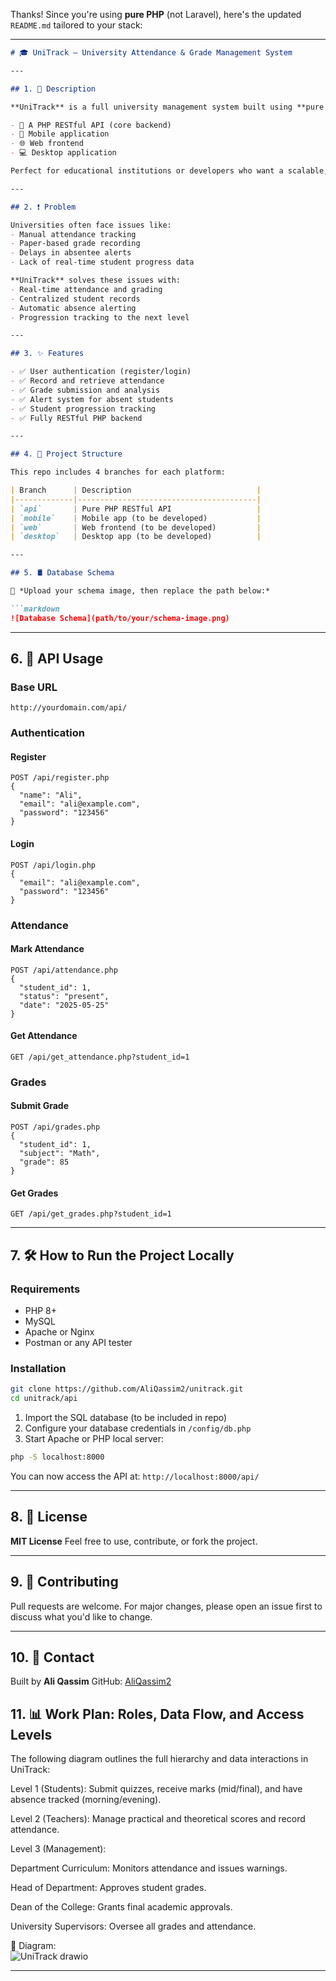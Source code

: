Thanks! Since you're using **pure PHP** (not Laravel), here's the updated `README.md` tailored to your stack:

---

````markdown
# 🎓 UniTrack – University Attendance & Grade Management System

---

## 1. 📘 Description

**UniTrack** is a full university management system built using **pure PHP**. It automates attendance, grade tracking, absence alerts, and academic progression. The system is designed for use across:

- 🧩 A PHP RESTful API (core backend)
- 📱 Mobile application
- 🌐 Web frontend
- 💻 Desktop application

Perfect for educational institutions or developers who want a scalable, open-source solution.

---

## 2. ❗ Problem

Universities often face issues like:
- Manual attendance tracking
- Paper-based grade recording
- Delays in absentee alerts
- Lack of real-time student progress data

**UniTrack** solves these issues with:
- Real-time attendance and grading
- Centralized student records
- Automatic absence alerting
- Progression tracking to the next level

---

## 3. ✨ Features

- ✅ User authentication (register/login)
- ✅ Record and retrieve attendance
- ✅ Grade submission and analysis
- ✅ Alert system for absent students
- ✅ Student progression tracking
- ✅ Fully RESTful PHP backend

---

## 4. 🧱 Project Structure

This repo includes 4 branches for each platform:

| Branch      | Description                            |
|-------------|----------------------------------------|
| `api`       | Pure PHP RESTful API                   |
| `mobile`    | Mobile app (to be developed)           |
| `web`       | Web frontend (to be developed)         |
| `desktop`   | Desktop app (to be developed)          |

---

## 5. 🛢️ Database Schema

📌 *Upload your schema image, then replace the path below:*

```markdown
![Database Schema](path/to/your/schema-image.png)
````

---

## 6. 🔗 API Usage

### Base URL

```
http://yourdomain.com/api/
```

### Authentication

#### Register

```http
POST /api/register.php
{
  "name": "Ali",
  "email": "ali@example.com",
  "password": "123456"
}
```

#### Login

```http
POST /api/login.php
{
  "email": "ali@example.com",
  "password": "123456"
}
```

### Attendance

#### Mark Attendance

```http
POST /api/attendance.php
{
  "student_id": 1,
  "status": "present",
  "date": "2025-05-25"
}
```

#### Get Attendance

```http
GET /api/get_attendance.php?student_id=1
```

### Grades

#### Submit Grade

```http
POST /api/grades.php
{
  "student_id": 1,
  "subject": "Math",
  "grade": 85
}
```

#### Get Grades

```http
GET /api/get_grades.php?student_id=1
```

---

## 7. 🛠️ How to Run the Project Locally

### Requirements

* PHP 8+
* MySQL
* Apache or Nginx
* Postman or any API tester

### Installation

```bash
git clone https://github.com/AliQassim2/unitrack.git
cd unitrack/api
```

1. Import the SQL database (to be included in repo)
2. Configure your database credentials in `/config/db.php`
3. Start Apache or PHP local server:

```bash
php -S localhost:8000
```

You can now access the API at:
`http://localhost:8000/api/`

---

## 8. 🧾 License

**MIT License**
Feel free to use, contribute, or fork the project.

---

## 9. 🤝 Contributing

Pull requests are welcome. For major changes, please open an issue first to discuss what you'd like to change.

---

## 10. 📧 Contact

Built by **Ali Qassim**
GitHub: [AliQassim2](https://github.com/AliQassim2)


## 11. 📊 Work Plan: Roles, Data Flow, and Access Levels
The following diagram outlines the full hierarchy and data interactions in UniTrack:

Level 1 (Students):
Submit quizzes, receive marks (mid/final), and have absence tracked (morning/evening).

Level 2 (Teachers):
Manage practical and theoretical scores and record attendance.

Level 3 (Management):

Department Curriculum: Monitors attendance and issues warnings.

Head of Department: Approves student grades.

Dean of the College: Grants final academic approvals.

University Supervisors: Oversee all grades and attendance.

📎 Diagram:<br>
![UniTrack drawio](https://github.com/user-attachments/assets/e6548163-43d8-4830-84f1-bb76e9d3c0c6)


---



